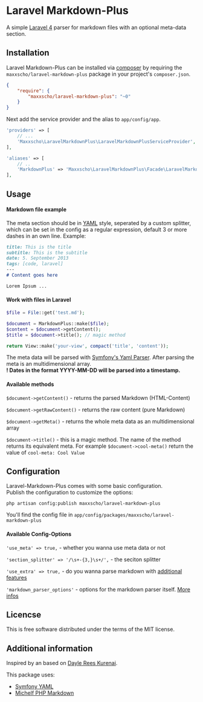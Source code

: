 # Laravel Markdown-Plus

A simple [Laravel 4](http://www.laravel.com) parser for markdown files with an optional meta-data section.

## Installation

Laravel Markdown-Plus can be installed via [composer](http://getcomposer.org) by requiring the `maxxscho/laravel-markdown-plus` package in your project's `composer.json`.

```json
{
    "require": {
        "maxxscho/laravel-markdown-plus": "~0"
    }
}
```

Next add the service provider and the alias to `app/config/app`.

```php
'providers' => [
    // ...
    'Maxxscho\LaravelMarkdownPlus\LaravelMarkdownPlusServiceProvider',
],

'aliases' => [
    // ..
    'MarkdownPlus' => 'Maxxscho\LaravelMarkdownPlus\Facade\LaravelMarkdownPlusFacade',
],
```


## Usage
#### Markdown file example

The meta section should be in [YAML](http://www.yaml.org/) style, seperated by a custom splitter, which can be set in the config as a regular expression, default 3 or more dashes in an own line.
Example:

```markdown
title: This is the title
subtitle: This is the subtitle
date: 5. September 2013
tags: [code, laravel]
---
# Content goes here

Lorem Ipsum ...
```


#### Work with files in Laravel

```php
$file = File::get('test.md');

$document = MarkdownPlus::make($file);
$content = $document->getContent();
$title = $document->title(); // magic method

return View::make('your-view', compact('title', 'content'));
```

The meta data will be parsed with [Symfony's Yaml Parser](https://github.com/symfony/Yaml). After parsing the meta is an multidimensional array.    
**! Dates in the format YYYY-MM-DD will be parsed into a timestamp.**

#### Available methods

`$document->getContent()` - returns the parsed Markdown (HTML-Content)

`$document->getRawContent()` - returns the raw content (pure Markdown)

`$document->getMeta()` - returns the whole meta data as an multidimensional array

`$document->title()` - this is a magic method. The name of the method returns its equivalent meta. For example `$document->cool-meta()` return the value of `cool-meta: Cool Value`

## Configuration

Laravel-Markdown-Plus comes with some basic configuration.    
Publish the configuration to customize the options:

    php artisan config:publish maxxscho/laravel-markdown-plus 

You'll find the config file in `app/config/packages/maxxscho/laravel-markdown-plus`

#### Available Config-Options

`'use_meta' => true,` - whether you wanna use meta data or not

`'section_splitter' => '/\s+-{3,}\s+/',` - the seciton splitter

`'use_extra' => true,` - do you wanna parse markdown with [additional features](https://michelf.ca/projects/php-markdown/extra/)

`'markdown_parser_options'` - options for the markdown parser itself. [More infos](https://michelf.ca/projects/php-markdown/configuration/)

## Licencse

This is free software distributed under the terms of the MIT license.

## Additional information

Inspired by an based on [Dayle Rees Kurenai](https://github.com/daylerees/kurenai).

This package uses:

- [Symfony YAML](https://github.com/symfony/Yaml)
- [Michelf PHP Markdown](https://michelf.ca/projects/php-markdown)